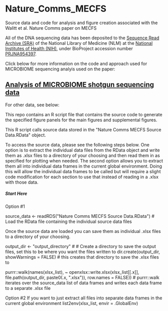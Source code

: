 # Nature_Comms_MECFS
Source data and code for analysis and figure creation associated with the Walitt et al. Nature Comms paper on MECFS

All of the DNA sequencing data has been deposited to the [Sequence Read Archive (SRA)](https://www.ncbi.nlm.nih.gov/sra) of the National Library of Medicine (NLM) at the [National Institutes of Health (NIH)](https://www.nih.gov/), under BioProject accession number [PRJNA954397](https://www.ncbi.nlm.nih.gov/sra/PRJNA954397).


Click below for more information on the code and approach used for MICROBIOME sequencing analyis used on the paper:

## [Analysis of MICROBIOME shotgun sequencing data](docs/WGS.md)

For other data, see below:

This repo contains an R script file that contains the source code to generate the specified figure panels for the main figures and supplemental figures.

This R script calls source data stored in the "Nature Comms MECFS Source Data.RData" object.

To access the source data, please see the following steps below. One option is to extract the individual data files from the RData object and write them as .xlsx files to a directory of your choosing and then read them in as specified for plotting when needed. The second option allows you to extract them all into individual data frames in the current global environment. Doing this will allow the individual data frames to be called but will require a slight code modification for each section to use that instead of reading in a .xlsx with those data.

##### Start Here #####

Option #1

source_data <- readRDS("Nature Comms MECFS Source Data.RData") # Load the RData file containing the individual source data files

Once the source data are loaded you can save them as individual .xlsx files to a directory of your choosing.

output_dir <- "output_directory" # # Create a directory to save the output files, set this to be where you want the files written to
dir.create(output_dir, showWarnings = FALSE) # this creates that directory to save the .xlsx files to

purrr::walk(names(xlsx_list), ~ openxlsx::write.xlsx(xlsx_list[[.x]], file.path(output_dir, paste0(.x, ".xlsx")), row.names = FALSE)) # purrr::walk iterates over the source_data list of data frames and writes each data frame to a separate .xlsx file

Option #2
If you want to just extract all files into separate data frames in the current global environment
list2env(xlsx_list, envir = .GlobalEnv)
